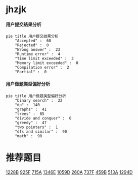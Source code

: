 # jhzjk

<!-- tabs:start -->



#### **用户提交结果分析**

```mermaid
pie title 用户提交结果分析
    "Accepted" :  68
    "Rejected" :  0
    "Wrong answer" :  23
    "Runtime error" :  4
    "Time limit exceeded" :  3
    "Memory limit exceeded" :  0
    "Compilation error" :  2
    "Partial" :  0
```

#### **用户做题类型偏好分析**

```mermaid
pie title 用户做题类型偏好分析
    "binary search" :  22
    "dp" :  140
    "graphs" :  41
    "trees" :  85
    "divide and conquer" :  0
    "greedy" :  47
    "two pointers" :  1
    "dfs and similar" :  90
    "math" :  90
```



<!-- tabs:end -->
# 推荐题目
[1228B](https://codeforces.com/contest/1228/problem/B)
[925F](https://codeforces.com/contest/925/problem/F)
[715A](https://codeforces.com/contest/715/problem/A)
[1346E](https://codeforces.com/contest/1346/problem/E)
[1059D](https://codeforces.com/contest/1059/problem/D)
[260A](https://codeforces.com/contest/260/problem/A)
[737F](https://codeforces.com/contest/737/problem/F)
[459B](https://codeforces.com/contest/459/problem/B)
[513A](https://codeforces.com/contest/513/problem/A)
[1294D](https://codeforces.com/contest/1294/problem/D)
